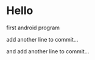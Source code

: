 Hello
=====

first android program

add another line to commit...

and add another line to commit...
